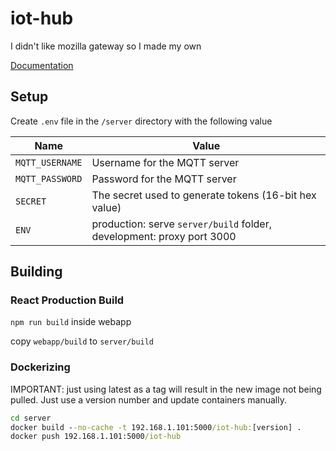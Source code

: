 # iot-hub

I didn't like mozilla gateway so I made my own

[Documentation](https://strempfer-iot.readthedocs.io/)
 
## Setup
Create `.env` file in the `/server` directory with the following value

| Name | Value |
| --- | --- |
| `MQTT_USERNAME` | Username for the MQTT server |
| `MQTT_PASSWORD` | Password for the MQTT server |
| `SECRET` | The secret used to generate tokens (16-bit hex value) |
| `ENV` | production: serve `server/build` folder, development: proxy port 3000 |

## Building

### React Production Build
`npm run build` inside webapp

copy `webapp/build` to `server/build`

### Dockerizing

IMPORTANT: just using latest as a tag will result in the new image not being pulled. Just use a version number and update containers manually.

```cmd
cd server
docker build --no-cache -t 192.168.1.101:5000/iot-hub:[version] .
docker push 192.168.1.101:5000/iot-hub
```
